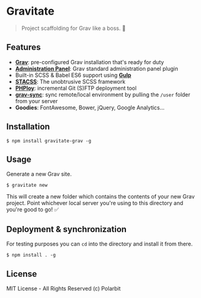 # Gravitate
> Project scaffolding for Grav like a boss. 👊

## Features

- **[Grav](https://getgrav.org/)**: pre-configured Grav installation that's ready for duty
- **[Administration Panel](https://github.com/getgrav/grav-plugin-admin)**: Grav standard administration panel plugin
- Built-in SCSS & Babel ES6 support using **[Gulp](http://gulpjs.com/)**
- **[STACSS](https://github.com/nielsenramon/stacss)**: The unobtrusive SCSS framework
- **[PHPloy](https://github.com/banago/PHPloy)**: incremental Git (S)FTP deployment tool
- **[grav-sync](https://github.com/Polarbitco/grav-sync)**: sync remote/local environment by pulling the `/user` folder from your server
- **Goodies**: FontAwesome, Bower, jQuery, Google Analytics...

## Installation

    $ npm install gravitate-grav -g

## Usage

Generate a new Grav site.

    $ gravitate new

This will create a new folder which contains the contents of your new Grav project.
Point whichever local server you're using to this directory and you're good to go! ✅

## Deployment & synchronization

For testing purposes you can `cd` into the directory and install it from there.

    $ npm install . -g

## License

MIT License - All Rights Reserved (c) Polarbit

